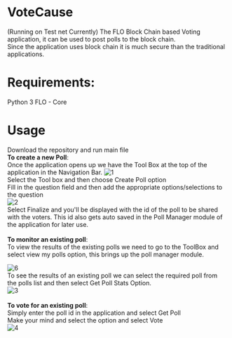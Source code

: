 # VoteCause
(Running on Test net Currently)
The FLO Block Chain based Voting application, it can be used to post polls to the block chain.<br />
Since the application uses block chain it is much secure than the traditional applications.<br /> 
# Requirements:
Python 3
FLO - Core

# Usage
Download the repository and run main file<br />
<b>To create a new Poll</b>:<br />
Once the application opens up we have the Tool Box at the top of the application in the Navigation Bar.
![1](https://user-images.githubusercontent.com/32017154/46360973-2d253600-c68a-11e8-88cf-ca5513f4b30a.png)
<br />
Select the Tool box and then choose Create Poll option<br />
Fill in the question field and then add the appropriate options/selections to the question<br />
![2](https://user-images.githubusercontent.com/32017154/46360185-88562900-c688-11e8-83af-2942548f1621.png)<br />
Select Finalize and you'll be displayed with the id of the poll to be shared with the voters. This id also gets auto saved in the Poll Manager module of the application for later use.<br />
<br />
<b>To monitor an existing poll</b>:<br />
To view the results of the existing polls we need to go to the ToolBox and select view my polls option, this brings up the poll
manager module.

![6](https://user-images.githubusercontent.com/32017154/46361427-3d89e080-c68b-11e8-9985-737db3c43dca.png)<br />
To see the results of an existing poll we can select the required poll from the polls list and then select Get Poll Stats Option.<br />
![3](https://user-images.githubusercontent.com/32017154/46360478-2813b700-c689-11e8-84d9-220d9efa9650.png)<br />
<br />
<b>To vote for an existing poll</b>:<br />
Simply enter the poll id in the application and select Get Poll<br />
Make your mind and select the option and select Vote<br />
![4](https://user-images.githubusercontent.com/32017154/46360626-79bc4180-c689-11e8-9db8-71c5ff732a92.png)


